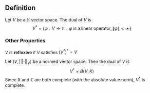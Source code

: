 ## Definition

Let $V$ be a $\mathbb{K}$ vector space. The dual of $V$ is
$$V^* = \{\varphi : V\rightarrow \mathbb{K} : \varphi \text{ is a linear operator}, \|\varphi\| < \infty\}$$


### Other Properties

$V$ is **reflexive** if $V$ satisfies $(V^*)^* = V$

Let $(V, |||\cdot||_V)$ be a normed vector space. Then the dual of $V$ is
$$ V^* = B(V, K)$$
Since $\mathbb{R}$ and $\mathbb{C}$ are both complete (with the absolute value norm), $V^*$ is complete.
